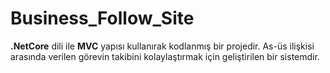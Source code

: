 # Business_Follow_Site

__.NetCore__ dili ile __MVC__ yapısı kullanırak kodlanmış bir projedir. As-üs ilişkisi arasında verilen görevin takibini kolaylaştırmak için geliştirilen bir sistemdir.
